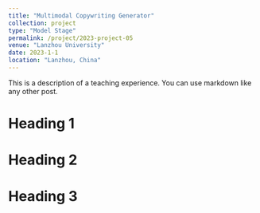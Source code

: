 ```yaml
---
title: "Multimodal Copywriting Generator"
collection: project
type: "Model Stage"
permalink: /project/2023-project-05
venue: "Lanzhou University"
date: 2023-1-1
location: "Lanzhou, China"
---
```


This is a description of a teaching experience. You can use markdown like any other post.

Heading 1
======

Heading 2
======

Heading 3
======
